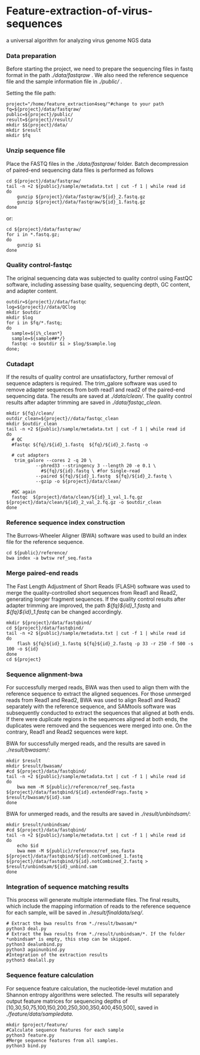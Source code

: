 # Feature-extraction-of-virus-sequences
a universal algorithm for analyzing virus genome NGS data


### Data preparation

Before starting the project, we need to prepare the sequencing files in fastq format in the path *./data/fastqraw* . We also need the reference sequence file and the sample information file in *./public/* .  

Setting the file path:
```shell
project="/home/feature_extraction4seq/"#change to your path
fq=${project}/data/fastqraw/
public=${project}/public/
result=${project}/result/
mkdir $${project}/data/
mkdir $result
mkdir $fq

```


### Unzip sequence file

Place the FASTQ files in the *./data/fastqraw/* folder. Batch decompression of paired-end sequencing data files is performed as follows
```shell
cd ${project}/data/fastqraw/
tail -n +2 ${public}/sample/metadata.txt | cut -f 1 | while read id
do
	gunzip ${project}/data/fastqraw/${id}_2.fastq.gz
	gunzip ${project}/data/fastqraw/${id}_1.fastq.gz
done
```
or:
```shell
cd ${project}/data/fastqraw/
for i in *.fastq.gz;
do
	gunzip $i
done
```

### Quality control-fastqc
The original  sequencing data was subjected to quality control using FastQC software, including assessing base quality, sequencing depth, GC content, and adapter content.

```shell
outdir=${project}//data/fastqc
log=${project}//data/QClog
mkdir $outdir
mkdir $log
for i in $fq/*.fastq;
do
  sample=${i%_clean*}
  sample=${sample##*/}
  fastqc -o $outdir $i > $log/$sample.log
done;
```


### Cutadapt
If the results of quality control are unsatisfactory, further removal of sequence adapters is required. The trim_galore software was used to remove adapter sequences from both read1 and read2 of the paired-end sequencing data. The results are saved at *./data/clean/*. The quality control results after adapter trimming are saved in *./data/fastqc_clean*.

```shell
mkdir ${fq}/clean/
outdir_clean=${project}//data/fastqc_clean
mkdir $outdir_clean
tail -n +2 ${public}/sample/metadata.txt | cut -f 1 | while read id
do
  # QC
  #fastqc ${fq}/${id}_1.fastq  ${fq}/${id}_2.fastq -o 
  
  # cut adapters
   trim_galore --cores 2 -q 20 \
           --phred33 --stringency 3 --length 20 -e 0.1 \
             #${fq}/${id}.fastq \ #for Single-read
           --paired ${fq}/${id}_1.fastq  ${fq}/${id}_2.fastq \
           --gzip -o ${project}/data/clean/
   
  #QC again
  fastqc  ${project}/data/clean/${id}_1_val_1.fq.gz  ${project}/data/clean/${id}_2_val_2.fq.gz -o $outdir_clean
done
```


### Reference sequence index construction
The Burrows-Wheeler Aligner (BWA) software was used to build an index file for the reference sequence.

```shell
cd ${public}/reference/
bwa index -a bwtsw ref_seq.fasta 
```


### Merge paired-end reads
The Fast Length Adjustment of Short Reads (FLASH) software was used to merge the quality-controlled short sequences from Read1 and Read2, generating longer fragment sequences. If the quality control results after adapter trimming are improved, the path *\${fq}\${id}_1.fastq* and *\${fq}\${id}_1.fastq* can be changed accordingly.

```shell
mkdir ${project}/data/fastqbind/
cd ${project}/data/fastqbind/
tail -n +2 ${public}/sample/metadata.txt | cut -f 1 | while read id
do
	flash ${fq}${id}_1.fastq ${fq}${id}_2.fastq -p 33 -r 250 -f 500 -s 100 -o ${id}
done
cd ${project}
```


### Sequence alignment-bwa
For successfully merged reads, BWA was then used to align them with the reference sequence to extract the aligned sequences. For those unmerged reads from Read1 and Read2, BWA was used to align Read1 and Read2 separately with the reference sequence, and SAMtools software was subsequently conducted to extract the sequences that aligned at both ends. If there were duplicate regions in the sequences aligned at both ends, the duplicates were removed and the sequences were merged into one. On the contrary, Read1 and Read2 sequences were kept. 

BWA for successfully merged reads, and the results are saved in *./result/bwasam/*:
```shell
mkdir $result
mkdir $result/bwasam/
#cd ${project}/data/fastqbind/
tail -n +2 ${public}/sample/metadata.txt | cut -f 1 | while read id
do
	bwa mem -M ${public}/reference/ref_seq.fasta ${project}/data/fastqbind/${id}.extendedFrags.fastq > $result/bwasam/${id}.sam
done
```

BWA for unmerged reads, and the results are saved in *./result/unbindsam/*:
```shell
mkdir $result/unbindsam/
#cd ${project}/data/fastqbind/
tail -n +2 ${public}/sample/metadata.txt | cut -f 1 | while read id
do
	echo $id
	bwa mem -M ${public}/reference/ref_seq.fasta ${project}/data/fastqbind/${id}.notCombined_1.fastq ${project}/data/fastqbind/${id}.notCombined_2.fastq > $result/unbindsam/${id}_unbind.sam
done
```


### Integration of sequence matching results
This process will generate multiple intermediate files. The final results, which include the mapping information of reads to the reference sequence for each sample, will be saved in *./result/finaldata/seq/*.


```shell
# Extract the bwa results from *./result/bwasam/*
python3 deal.py
# Extract the bwa results from *./result/unbindsam/*. If the folder *unbindsam* is empty, this step can be skipped.
python3 dealunbind.py
python3 againunbind.py
#Integration of the extraction results
python3 dealall.py
```


### Sequence feature calculation
For sequence feature calculation, the nucleotide-level mutation and Shannon entropy algorithms were selected. The results will separately output feature matrices for sequencing depths of [10,30,50,75,100,150,200,250,300,350,400,450,500], saved in *./feature/data/sampledata*.

```shell
mkdir $project/feature/
#Calculate sequence features for each sample
python3 feature.py
#Merge sequence features from all samples.
python3 bind.py
```


